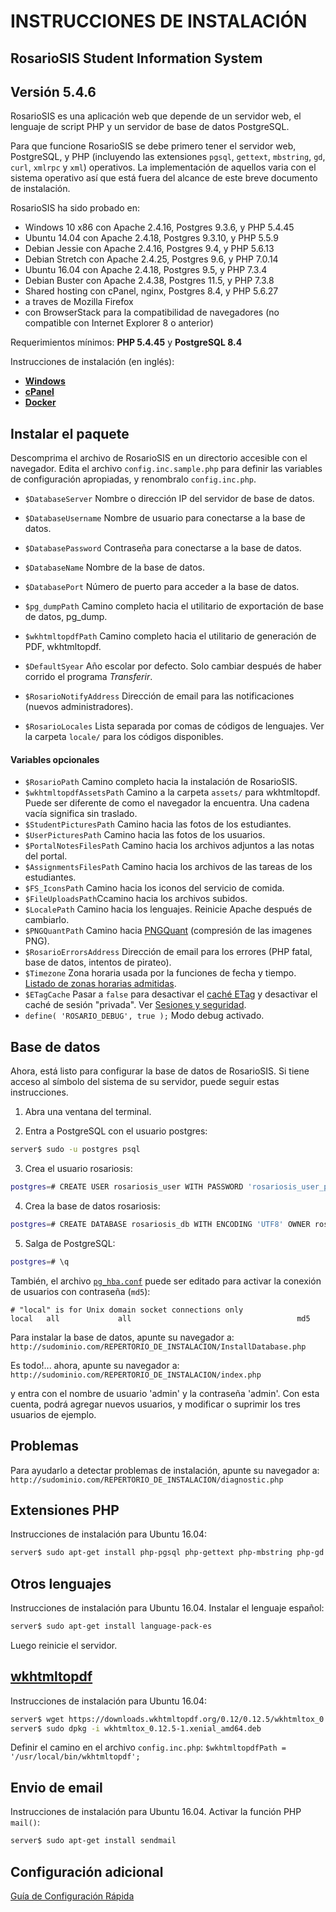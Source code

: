 # INSTRUCCIONES DE INSTALACIÓN

## RosarioSIS Student Information System

Versión 5.4.6
-------------

RosarioSIS es una aplicación web que depende de un servidor web, el lenguaje de script PHP y un servidor de base de datos PostgreSQL.

Para que funcione RosarioSIS se debe primero tener el servidor web, PostgreSQL, y PHP (incluyendo las extensiones `pgsql`, `gettext`, `mbstring`, `gd`, `curl`, `xmlrpc` y `xml`) operativos. La implementación de aquellos varia con el sistema operativo así que está fuera del alcance de este breve documento de instalación.

RosarioSIS ha sido probado en:

- Windows 10 x86 con Apache 2.4.16, Postgres 9.3.6, y PHP 5.4.45
- Ubuntu 14.04 con Apache 2.4.18, Postgres 9.3.10, y PHP 5.5.9
- Debian Jessie con Apache 2.4.16, Postgres 9.4, y PHP 5.6.13
- Debian Stretch con Apache 2.4.25, Postgres 9.6, y PHP 7.0.14
- Ubuntu 16.04 con Apache 2.4.18, Postgres 9.5, y PHP 7.3.4
- Debian Buster con Apache 2.4.38, Postgres 11.5, y PHP 7.3.8
- Shared hosting con cPanel, nginx, Postgres 8.4, y PHP 5.6.27
- a traves de Mozilla Firefox
- con BrowserStack para la compatibilidad de navegadores (no compatible con Internet Explorer 8 o anterior)

Requerimientos mínimos: **PHP 5.4.45** y **PostgreSQL 8.4**

Instrucciones de instalación (en inglés):

- [**Windows**](https://gitlab.com/francoisjacquet/rosariosis/wikis/How-to-install-RosarioSIS-on-Windows)
- [**cPanel**](https://gitlab.com/francoisjacquet/rosariosis/wikis/How-to-install-RosarioSIS-on-cPanel)
- [**Docker**](https://github.com/francoisjacquet/docker-rosariosis)


Instalar el paquete
-------------------

Descomprima el archivo de RosarioSIS en un directorio accesible con el navegador. Edita el archivo `config.inc.sample.php` para definir las variables de configuración apropiadas, y renombralo `config.inc.php`.

- `$DatabaseServer` Nombre o dirección IP del servidor de base de datos.
- `$DatabaseUsername` Nombre de usuario para conectarse a la base de datos.
- `$DatabasePassword` Contraseña para conectarse a la base de datos.
- `$DatabaseName` Nombre de la base de datos.
- `$DatabasePort` Número de puerto para acceder a la base de datos.

- `$pg_dumpPath` Camino completo hacia el utilitario de exportación de base de datos, pg_dump.
- `$wkhtmltopdfPath` Camino completo hacia el utilitario de generación de PDF, wkhtmltopdf.

- `$DefaultSyear` Año escolar por defecto. Solo cambiar después de haber corrido el programa _Transferir_.
- `$RosarioNotifyAddress` Dirección de email para las notificaciones (nuevos administradores).
- `$RosarioLocales` Lista separada por comas de códigos de lenguajes. Ver la carpeta `locale/` para los códigos disponibles.

#### Variables opcionales

- `$RosarioPath` Camino completo hacia la instalación de RosarioSIS.
- `$wkhtmltopdfAssetsPath` Camino a la carpeta `assets/` para wkhtmltopdf. Puede ser diferente de como el navegador la encuentra. Una cadena vacía significa sin traslado.
- `$StudentPicturesPath` Camino hacia las fotos de los estudiantes.
- `$UserPicturesPath` Camino hacia las fotos de los usuarios.
- `$PortalNotesFilesPath` Camino hacia los archivos adjuntos a las notas del portal.
- `$AssignmentsFilesPath` Camino hacia los archivos de las tareas de los estudiantes.
- `$FS_IconsPath` Camino hacia los iconos del servicio de comida.
- `$FileUploadsPath`Ccamino hacia los archivos subidos.
- `$LocalePath` Camino hacia los lenguajes. Reinicie Apache después de cambiarlo.
- `$PNGQuantPath` Camino hacia [PNGQuant](https://pngquant.org/) (compresión de las imagenes PNG).
- `$RosarioErrorsAddress` Dirección de email para los errores (PHP fatal, base de datos, intentos de pirateo).
- `$Timezone` Zona horaria usada por la funciones de fecha y tiempo. [Listado de zonas horarias admitidas](http://php.net/manual/es/timezones.php).
- `$ETagCache` Pasar a `false` para desactivar el [caché ETag](https://es.wikipedia.org/wiki/HTTP_ETag) y desactivar el caché de sesión "privada". Ver [Sesiones y seguridad](https://secure.php.net/manual/es/session.security.php).
- `define( 'ROSARIO_DEBUG', true );` Modo debug activado.


Base de datos
-------------

Ahora, está listo para configurar la base de datos de RosarioSIS. Si tiene acceso al símbolo del sistema de su servidor, puede seguir estas instrucciones.

1. Abra una ventana del terminal.

2. Entra a PostgreSQL con el usuario postgres:
```bash
server$ sudo -u postgres psql
```
3. Crea el usuario rosariosis:
```bash
postgres=# CREATE USER rosariosis_user WITH PASSWORD 'rosariosis_user_password';
```
4. Crea la base de datos rosariosis:
```bash
postgres=# CREATE DATABASE rosariosis_db WITH ENCODING 'UTF8' OWNER rosariosis_user;
```
5. Salga de PostgreSQL:
```bash
postgres=# \q
```

También, el archivo [`pg_hba.conf`](http://www.postgresql.org/docs/current/static/auth-pg-hba-conf.html) puede ser editado para activar la conexión de usuarios con contraseña (`md5`):
```
# "local" is for Unix domain socket connections only
local   all             all                                     md5
```

Para instalar la base de datos, apunte su navegador a: `http://sudominio.com/REPERTORIO_DE_INSTALACION/InstallDatabase.php`

Es todo!... ahora, apunte su navegador a: `http://sudominio.com/REPERTORIO_DE_INSTALACION/index.php`

y entra con el nombre de usuario 'admin' y la contraseña 'admin'. Con esta cuenta, podrá agregar nuevos usuarios, y modificar o suprimir los tres usuarios de ejemplo.


Problemas
---------

Para ayudarlo a detectar problemas de instalación, apunte su navegador a: `http://sudominio.com/REPERTORIO_DE_INSTALACION/diagnostic.php`


Extensiones PHP
---------------

Instrucciones de instalación para Ubuntu 16.04:
```bash
server$ sudo apt-get install php-pgsql php-gettext php-mbstring php-gd php-curl php-xmlrpc php-xml
```

Otros lenguajes
---------------

Instrucciones de instalación para Ubuntu 16.04. Instalar el lenguaje español:
```bash
server$ sudo apt-get install language-pack-es
```
Luego reinicie el servidor.


[wkhtmltopdf](http://wkhtmltopdf.org/)
--------------------------------------

Instrucciones de instalación para Ubuntu 16.04:
```bash
server$ wget https://downloads.wkhtmltopdf.org/0.12/0.12.5/wkhtmltox_0.12.5-1.xenial_amd64.deb
server$ sudo dpkg -i wkhtmltox_0.12.5-1.xenial_amd64.deb
```

Definir el camino en el archivo `config.inc.php`:
    `$wkhtmltopdfPath = '/usr/local/bin/wkhtmltopdf';`


Envio de email
--------------

Instrucciones de instalación para Ubuntu 16.04. Activar la función PHP `mail()`:
```bash
server$ sudo apt-get install sendmail
```


Configuración adicional
-----------------------

[Guía de Configuración Rápida](https://www.rosariosis.org/es/quick-setup-guide/)

